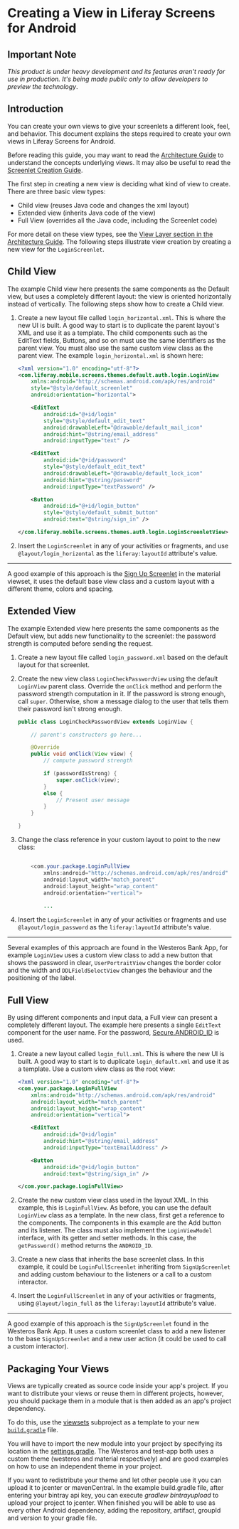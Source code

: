# Creating a View in Liferay Screens for Android

## Important Note

*This product is under heavy development and its features aren't ready for use in production. It's being made public only to allow developers to preview the technology*.

## Introduction

You can create your own views to give your screenlets a different look, feel, and behavior. This document explains the steps required to create your own views in Liferay Screens for Android.

Before reading this guide, you may want to read the [Architecture Guide](architecture.md) to understand the concepts underlying views. It may also be useful to read the [Screenlet Creation Guide](screenlet_creation.md).

The first step in creating a new view is deciding what kind of view to create. There are three basic view types:

- Child view (reuses Java code and changes the xml layout)
- Extended view (inherits Java code of the view)
- Full View (overrides all the Java code, including the Screenlet code)

For more detail on these view types, see the [View Layer section in the Architecture Guide](architecture.md#view-layer). The following steps illustrate view creation by creating a new view for the `LoginScreenlet`.

## Child View

The example Child view here presents the same components as the Default view, but uses a completely different layout: the view is oriented horizontally instead of vertically. The following steps show how to create a Child view.

1. Create a new layout file called `login_horizontal.xml`. This is where the new UI is built. A good way to start is to duplicate the parent layout's XML and use it as a template. The child components such as the EditText fields, Buttons, and so on must use the same identifiers as the parent view. You must also use the same custom view class as the parent view. The example `login_horizontal.xml` is shown here: 

	```xml 
	<?xml version="1.0" encoding="utf-8"?>
	<com.liferay.mobile.screens.themes.default.auth.login.LoginView
		xmlns:android="http://schemas.android.com/apk/res/android"
		style="@style/default_screenlet"
		android:orientation="horizontal">
	
	    <EditText
			android:id="@+id/login"
			style="@style/default_edit_text"
			android:drawableLeft="@drawable/default_mail_icon"
			android:hint="@string/email_address"
			android:inputType="text" />
	
	    <EditText
			android:id="@+id/password"
			style="@style/default_edit_text"
			android:drawableLeft="@drawable/default_lock_icon"
			android:hint="@string/password"
			android:inputType="textPassword" />
	
	    <Button
			android:id="@+id/login_button"
			style="@style/default_submit_button"
			android:text="@string/sign_in" />
	
	</com.liferay.mobile.screens.themes.auth.login.LoginScreenletView>
	```

2. Insert the `LoginScreenlet` in any of your activities or fragments, and use `@layout/login_horizontal` as the `liferay:layoutId` attribute's value.

---

A good example of this approach is the [Sign Up Screenlet](https://github.com/liferay/liferay-screens/blob/master/android/viewsets/material/src/main/res/layout/sign_up_material.xml) in the material viewset, it uses the default base view class and a custom layout with a different theme, colors and spacing.

## Extended View

The example Extended view here presents the same components as the Default view, but adds new functionality to the screenlet: the password strength is computed before sending the request.

1. Create a new layout file called `login_password.xml` based on the default layout for that screenlet.
2. Create the new view class `LoginCheckPasswordView` using the default `LoginView` parent class. Override the `onClick` method and perform the password strength computation in it. If the password is strong enough, call `super`. Otherwise, show a message dialog to the user that tells them their password isn't strong enough.

	```java
	public class LoginCheckPasswordView extends LoginView {
	
		// parent's constructors go here...
	
		@Override
		public void onClick(View view) {
			// compute password strength
	
			if (passwordIsStrong) {
				super.onClick(view);
			}
			else {
				// Present user message
			}
		}
	
	}
	```
3. Change the class reference in your custom layout to point to the new class:

	```java

		<com.your.package.LoginFullView
			xmlns:android="http://schemas.android.com/apk/res/android"
			android:layout_width="match_parent"
			android:layout_height="wrap_content"
			android:orientation="vertical">
			
			...
	```


4. Insert the `LoginScreenlet` in any of your activities or fragments and use `@layout/login_password` as the `liferay:layoutId` attribute's value.

---

Several examples of this approach are found in the Westeros Bank App, for example `LoginView` uses a custom view class to add a new button that shows the password in clear, `UserPortraitView` changes the border color and the width and `DDLFieldSelectView` changes the behaviour and the positioning of the label.

## Full View

By using different components and input data, a Full view can present a completely different layout. The example here presents a single `EditText` component for the user name. For the password, [Secure.ANDROID_ID](http://developer.android.com/reference/android/provider/Settings.Secure.html#ANDROID_ID) is used. 

1. Create a new layout called `login_full.xml`. This is where the new UI is built. A good way to start is to duplicate `login_default.xml` and use it as a template. Use a custom view class as the root view:

	```xml
	<?xml version="1.0" encoding="utf-8"?>
	<com.your.package.LoginFullView
		xmlns:android="http://schemas.android.com/apk/res/android"
		android:layout_width="match_parent"
		android:layout_height="wrap_content"
		android:orientation="vertical">
	
	    <EditText
			android:id="@+id/login"
			android:hint="@string/email_address"
			android:inputType="textEmailAddress" />
	
		<Button
			android:id="@+id/login_button"
			android:text="@string/sign_in" />
	
	</com.your.package.LoginFullView>
	```
	
2. Create the new custom view class used in the layout XML. In this example, this is `LoginFullView`. As before, you can use the default `LoginView` class as a template. In the new class, first get a reference to the components. The components in this example are the Add button and its listener. The class must also implement the `LoginViewModel` interface, with its getter and setter methods. In this case, the `getPassword()` method returns the `ANDROID_ID`.

3. Create a new class that inherits the base screenlet class. In this example, it could be `LoginFullScreenlet` inheriting from `SignUpScreenlet` and adding custom behaviour to the listeners or a call to a custom interactor.

4. Insert the `LoginFullScreenlet` in any of your activities or fragments, using `@layout/login_full` as the `liferay:layoutId` attribute's value.

---

A good example of this approach is the `SignUpScreenlet` found in the Westeros Bank App. It uses a custom screenlet class to add a new listener to the base `SignUpScreenlet` and a new user action (it could be used to call a custom interactor).

## Packaging Your Views

Views are typically created as source code inside your app's project. If you want to distribute your views or reuse them in different projects, however, you should package them in a module that is then added as an app's project dependency. 

To do this, use the [viewsets](https://github.com/liferay/liferay-screens/tree/master/android/viewsets) subproject as a template to your new [`build.gradle`](https://github.com/liferay/liferay-screens/blob/master/android/viewsets/material/build.gradle) file.

You will have to import the new module into your project by specifying its location in the [settings.gradle](https://github.com/liferay/liferay-screens/tree/master/android/samples/settings.gradle). The Westeros and test-app both uses a custom theme (westeros and material respectively) and are good examples on how to use an independent theme in your project.

If you want to redistribute your theme and let other people use it you can upload it to jcenter or mavenCentral. In the example build.gradle file, after entering your bintray api key, you can execute *gradlew bintrayupload* to upload your project to jcenter. When finished you will be able to use as every other Android dependency, adding the repository, artifact, groupId and version to your gradle file.